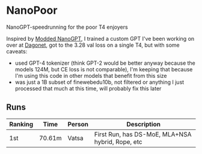 # NanoPoor
NanoGPT-speedrunning for the poor T4 enjoyers

Inspired by [Modded NanoGPT](https://github.com/KellerJordan/modded-nanogpt), I trained a custom GPT I've been working on over at [Dagonet](https://github.com/BambooML/Dagonet), got to the 3.28 val loss on a single T4, but with some caveats:

 - used GPT-4 tokenizer (think GPT-2 would be better anyway because the models 124M, but CE loss is not comparable), I'm keeping that because I'm using this code in other models that benefit from this size
 - was just a 1B subset of finewebedu10b, not filtered or anything I just processed that much at this time, will probably fix this later

## Runs

| Ranking  | Time    | Person | Description |
| -------- | ------- | ------ | ----------- |
| 1st      | 70.61m  | Vatsa  | First Run, has DS-MoE, MLA+NSA hybrid, Rope, etc |
